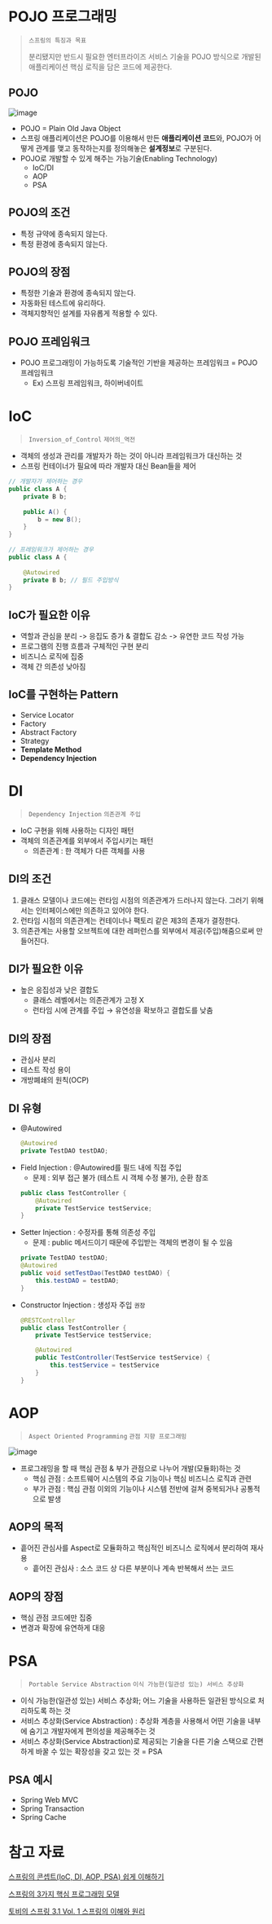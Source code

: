 # POJO 프로그래밍

> ```스프링의 특징과 목표```
>
>분리됐지만 반드시 필요한 엔터프라이즈 서비스 기술을 POJO 방식으로 개발된 애플리케이션 핵심 로직을 담은 코드에 제공한다.

## POJO
![image](https://github.com/gmkim20713/spring-study/assets/68195241/0351cc22-0d78-48ba-ba3e-ec8cf1dd9828)

- POJO = Plain Old Java Object
- 스프링 애플리케이션은 POJO를 이용해서 만든 **애플리케이션 코드**와, POJO가 어떻게 관계를 맺고 동작하는지를 정의해놓은 **설계정보**로 구분된다.
- POJO로 개발할 수 있게 해주는 가능기술(Enabling Technology)
  - IoC/DI
  - AOP
  - PSA

## POJO의 조건
- 특정 규약에 종속되지 않는다.
- 특정 환경에 종속되지 않는다.
## POJO의 장점
- 특정한 기술과 환경에 종속되지 않는다.
- 자동화된 테스트에 유리하다.
- 객체지향적인 설계를 자유롭게 적용할 수 있다.
## POJO 프레임워크
- POJO 프로그래밍이 가능하도록 기술적인 기반을 제공하는 프레임워크 = POJO 프레임워크
  - Ex) 스프링 프레임워크, 하이버네이트


# IoC
> ```Inversion_of_Control``` ```제어의_역전```

- 객체의 생성과 관리를 개발자가 하는 것이 아니라 프레임워크가 대신하는 것  
- 스프링 컨테이너가 필요에 따라 개발자 대신 Bean들을 제어
  
```java  
// 개발자가 제어하는 경우
public class A {
    private B b;
 
    public A() {
        b = new B();
    }
} 
  
// 프레임워크가 제어하는 경우
public class A {
    
    @Autowired
    private B b; // 필드 주입방식
}
```

## IoC가 필요한 이유
- 역할과 관심을 분리 -> 응집도 증가 & 결합도 감소 -> 유연한 코드 작성 가능
- 프로그램의 진행 흐름과 구체적인 구현 분리
- 비즈니스 로직에 집중
- 객체 간 의존성 낮아짐

## IoC를 구현하는 Pattern
- Service Locator
- Factory
- Abstract Factory
- Strategy
- **Template Method**
- **Dependency Injection**


# DI
> ```Dependency Injection``` ```의존관계 주입```

- IoC 구현을 위해 사용하는 디자인 패턴
- 객체의 의존관계를 외부에서 주입시키는 패턴
	- 의존관계 : 한 객체가 다른 객체를 사용

## DI의 조건
1. 클래스 모델이나 코드에는 런타임 시점의 의존관계가 드러나지 않는다. 그러기 위해서는 인터페이스에만 의존하고 있어야 한다.
2. 런타임 시점의 의존관계는 컨테이너나 팩토리 같은 제3의 존재가 결정한다.
3. 의존관계는 사용할 오브젝트에 대한 레퍼런스를 외부에서 제공(주입)해줌으로써 만들어진다.

## DI가 필요한 이유
- 높은 응집성과 낮은 결합도
	- 클래스 레벨에서는 의존관계가 고정 X
	- 런타임 시에 관계를 주입 → 유연성을 확보하고 결합도를 낮춤

## DI의 장점
- 관심사 분리
- 테스트 작성 용이
- 개방폐쇄의 원칙(OCP)

## DI 유형
- @Autowired
	```java
	@Autowired
	private TestDAO testDAO;
	```
- Field Injection : @Autowired를 필드 내에 직접 주입
	- 문제 : 외부 접근 불가 (테스트 시 객체 수정 불가), 순환 참조
	```java
	public class TestController {
		@Autowired
		private TestService testService;
	}
	```
- Setter Injection : 수정자를 통해 의존성 주입
	- 문제 : public 메서드이기 때문에 주입받는 객체의 변경이 될 수 있음
	```java
	private TestDAO testDAO;
	@Autowired
	public void setTestDao(TestDAO testDAO) {
		this.testDAO = testDAO;
	}
	```
- Constructor Injection : 생성자 주입 ```권장```
	```java
	@RESTController
	public class TestController {
		private TestService testService;

		@Autowired
		public TestController(TestService testService) {
			this.testService = testService
		}
	}
	```


# AOP
> ```Aspect Oriented Programming``` ```관점 지향 프로그래밍```

![image](https://github.com/CEOS-Developers/spring-tutorial-18th/assets/68195241/a758b7ac-9fc7-4c8c-8417-ac01e693305b)

- 프로그래밍을 할 때 핵심 관점 & 부가 관점으로 나누어 개발(모듈화)하는 것
  - 핵심 관점 : 소프트웨어 시스템의 주요 기능이나 핵심 비즈니스 로직과 관련
  - 부가 관점 : 핵심 관점 이외의 기능이나 시스템 전반에 걸쳐 중복되거나 공통적으로 발생

## AOP의 목적
- 흩어진 관심사를 Aspect로 모듈화하고 핵심적인 비즈니스 로직에서 분리하여 재사용
    - 흩어진 관심사 : 소스 코드 상 다른 부분이나 계속 반복해서 쓰는 코드

## AOP의 장점
- 핵심 관점 코드에만 집중
- 변경과 확장에 유연하게 대응


# PSA
> ```Portable Service Abstraction``` ```이식 가능한(일관성 있는) 서비스 추상화```

- 이식 가능한(일관성 있는) 서비스 추상화; 어느 기술을 사용하든 일관된 방식으로 처리하도록 하는 것
- 서비스 추상화(Service Abstraction) : 추상화 계층을 사용해서 어떤 기술을 내부에 숨기고 개발자에게 편의성을 제공해주는 것
- 서비스 추상화(Service Abstraction)로 제공되는 기술을 다른 기술 스택으로 간편하게 바꿀 수 있는 확장성을 갖고 있는 것 = PSA 

## PSA 예시
- Spring Web MVC
- Spring Transaction
- Spring Cache

# 참고 자료
[스프링의 콘셉트(IoC, DI, AOP, PSA) 쉽게 이해하기](https://shinsunyoung.tistory.com/133)

[스프링의 3가지 핵심 프로그래밍 모델](https://velog.io/@mon99745/스프링의-3가지-핵심-프로그래밍-모델)

[토비의 스프링 3.1 Vol. 1 스프링의 이해와 원리](http://www.acornpub.co.kr/book/toby-spring3.1-vol1)
